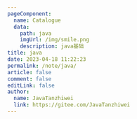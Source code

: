 ```yaml
---
pageComponent:
  name: Catalogue
  data:
    path: java
    imgUrl: /img/smile.png
    description: java基础
title: java
date: 2023-04-18 11:22:23
permalink: /note/java/
article: false
comment: false
editLink: false
author: 
  name: JavaTanzhiwei
  link: https://gitee.com/JavaTanzhiwei
---
```

